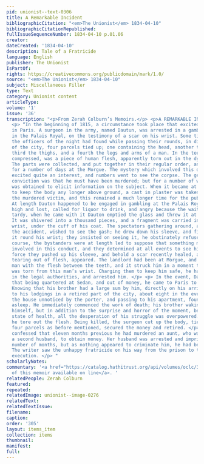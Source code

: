 ```yaml
---
pid: unionist--text-0306
title: A Remarkable Incident
bibliographicCitation: "<em>The Unionist</em> 1834-04-10"
bibliographicCitationRepublished: 
fullIssueSequenceNumber: 1834-04-10 p.01.06
creator: 
dateCreated: '1834-04-10'
description: Tale of a Fratricide
language: English
publisher: The Unionist
IsPartOf: 
rights: https://creativecommons.org/publicdomain/mark/1.0/
source: "<em>The Unionist</em> 1834-04-10"
subject: Miscellaneous Filler
type: Text
category: Unionist content
articleType: 
volume: '1'
issue: '36'
transcription: "<p>From Zerah Colburn’s Memoirs.</p> <p>A REMARKABLE INCIDENT.</p>
  <p> “In the beginning of 1815, a circumstance took place that excited much interest
  in Paris. A surgeon in the army, named Dautun, was arrested in a gambling house,
  in the Palais Royal, on the testimony of a scar on his wrist. Some time previous,
  the officers of the night had found while passing their rounds, in different parts
  of the city, four parcels tied up; one containing the head, another the trunk, a
  third the thighs, and a fourth the legs and arms of a man. In the teeth, tightly
  compressed, was a piece of human flesh, apparently torn out in the dying struggle.
  The parts were collected, and put together in their regular order, and exhibited
  for a number of days at the Morgue. The mystery which involved this dark transaction
  excited quite an interest, and numbers went to see the corpse. The general and only
  conviction was that he must have been murdered; but for a number of weeks no clue
  was obtained to elicit information on the subject. When it became at length improper
  to keep the body any longer above ground, a cast in plaster was taken, fully representing
  the murdered victim, and this remained a much longer time for the public to see.
  At length Dauton happened to be engaged in gambling at the Palais Royal; he played
  high and lost, called for liquor to drink, and angry because the waiter was somewhat
  tardy, when he came with it Dauton emptied the glass and threw it at the waiter.
  It was shivered into a thousand pieces, and a fragment was carried into Dautun’s
  wrist, under the cuff of his coat. The spectators gathering around, and learning
  the accident, wished to see the gash; he drew down his sleeve, and firmly pressed
  it round his wrist; they insisted on seeing it, he obstinately refused. By this
  course, the bystanders were at length led to suppose that something mysterious was
  involved in this conduct, and they determined at all events to see his wrist. By
  force they pushed up his sleeve, and behold a scar recently healed, as if made by
  tearing out of flesh, appeared. The landlord had been at Morgue, and seen the murdered
  man with the flesh between the teeth, and it struck him in a moment that the flesh
  was torn from this man’s wrist. Charging them to keep him safe, he hastened to call
  in the legal authorities, and arrested him. </p> <p> In the event, Dautun confessed
  that being quartered at Sedan, and out of money, he came to Paris to try some adventure.
  Knowing that his brother had a large sum by him, directly on his arrival, he went
  to his lodgings in a retired part of the city, about eight in the evening. He entered
  the house unnoticed by the porter, and passing to his apartment, found his brother
  asleep. He immediately commenced the work of death; his brother waking up defended
  himself, but in addition to the surprise and horror of the moment, being in a feeble
  state of health, all the desperation of his struggle was overpowered. In the scuffle
  he tore out the flesh. Being killed, the surgeon cut up the body, tied it up in
  four parcels as before mentioned, secured the money and retired. </p> <p> He also
  confessed that eleven months previous he had murdered an aunt, who was living with
  a second husband, to obtain money. Her husband was arrested and imprisoned for a
  number of months, but as nothing appeared to criminate him, he had been discharged.
  The writer saw the unhappy fratricide on his way from the prison to the place of
  execution. </p> "
scholarlyNotes: 
commentary: '<a href="https://catalog.hathitrust.org/api/volumes/oclc/3394328.html>Original
  of this memoir available on line</a>. '
relatedPeople: Zerah Colburn
featured: 
repeated: 
relatedImage: unionist--image-0276
relatedText: 
relatedTextIssue: 
filename: 
caption: 
order: '305'
layout: items_item
collection: items
thumbnail: 
manifest: 
full: 
---
```

